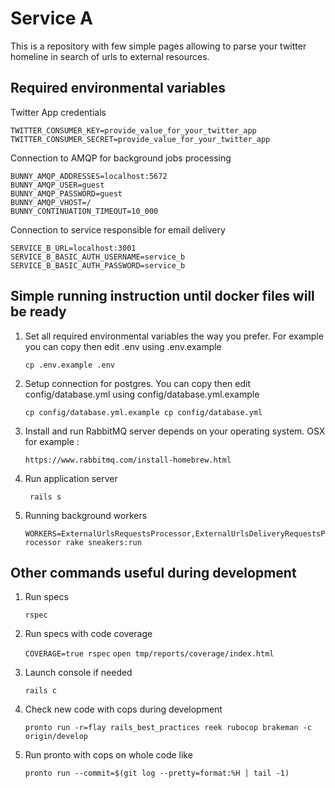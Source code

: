 # Service A

This is a repository with few simple pages allowing to parse your twitter homeline in search of urls to external resources. 

## Required environmental variables

Twitter App credentials 
``` 
TWITTER_CONSUMER_KEY=provide_value_for_your_twitter_app
TWITTER_CONSUMER_SECRET=provide_value_for_your_twitter_app
```
Connection to AMQP for background jobs processing
``` 
BUNNY_AMQP_ADDRESSES=localhost:5672
BUNNY_AMQP_USER=guest
BUNNY_AMQP_PASSWORD=guest
BUNNY_AMQP_VHOST=/
BUNNY_CONTINUATION_TIMEOUT=10_000
``` 
Connection to service responsible for email delivery
``` 
SERVICE_B_URL=localhost:3001
SERVICE_B_BASIC_AUTH_USERNAME=service_b
SERVICE_B_BASIC_AUTH_PASSWORD=service_b
``` 

## Simple running instruction until docker files will be ready

1. Set all required environmental variables the way you prefer. For example you can copy then edit .env using .env.example

    ``` cp .env.example .env ```

2. Setup connection for postgres. You can copy then edit config/database.yml using config/database.yml.example

   ``` cp config/database.yml.example cp config/database.yml ```

3. Install and run RabbitMQ server depends on your operating system. OSX for example :

    ``` https://www.rabbitmq.com/install-homebrew.html ```

4. Run application server
  
    ``` rails s```

5. Running background workers

    ``` WORKERS=ExternalUrlsRequestsProcessor,ExternalUrlsDeliveryRequestsProcessor rake sneakers:run ```


## Other commands useful during development

1. Run specs 

    ``` rspec ```

2. Run specs with code coverage

    ``` COVERAGE=true rspec ```
    ``` open tmp/reports/coverage/index.html ```

3. Launch console if needed

    ``` rails c ```

4. Check new code with cops during development

    ``` pronto run -r=flay rails_best_practices reek rubocop brakeman -c origin/develop ```

5. Run pronto with cops on whole code like 
    
    ```pronto run --commit=$(git log --pretty=format:%H | tail -1)```




